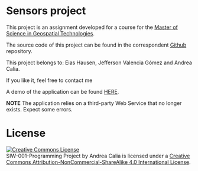 Sensors project
===================

This project is an assignment developed for a course for the <a href="http://mastergeotech.info/" alt="Master's web page">Master of Science in Geospatial Technologies</a>.

The source code of this project can be found in the correspondent <a href="https://github.com/andreacalia/sensors">Github</a> repository.

This project belongs to: Eias Hausen, Jefferson Valencia Gómez and Andrea Calia.

If you like it, feel free to contact me&nbsp;&nbsp;<span class="fa fa-smile-o"></span>

A demo of the application can be found <a href="http://andreacalia.github.io/Sensors/">HERE</a>.

**NOTE** The application relies on a third-party Web Service that no longer exists. Expect some errors.

License
===================
<a rel="license" href="http://creativecommons.org/licenses/by-nc-sa/4.0/"><img alt="Creative Commons License" style="border-width:0" src="https://i.creativecommons.org/l/by-nc-sa/4.0/88x31.png" /></a><br /><span xmlns:dct="http://purl.org/dc/terms/" property="dct:title">SIW-001-Programming Project</span> by <span xmlns:cc="http://creativecommons.org/ns#" property="cc:attributionName">Andrea Calia</span> is licensed under a <a rel="license" href="http://creativecommons.org/licenses/by-nc-sa/4.0/">Creative Commons Attribution-NonCommercial-ShareAlike 4.0 International License</a>.
